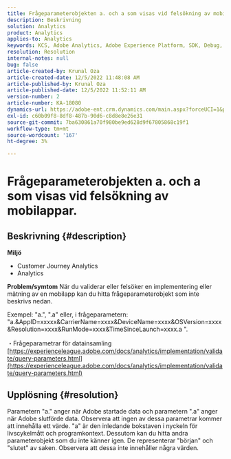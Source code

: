 ```yaml
---
title: Frågeparameterobjekten a. och a som visas vid felsökning av mobilappar.
description: Beskrivning
solution: Analytics
product: Analytics
applies-to: Analytics
keywords: KCS, Adobe Analytics, Adobe Experience Platform, SDK, Debug, Query Parameters
resolution: Resolution
internal-notes: null
bug: false
article-created-by: Krunal Oza
article-created-date: 12/5/2022 11:48:08 AM
article-published-by: Krunal Oza
article-published-date: 12/5/2022 11:52:11 AM
version-number: 2
article-number: KA-18080
dynamics-url: https://adobe-ent.crm.dynamics.com/main.aspx?forceUCI=1&pagetype=entityrecord&etn=knowledgearticle&id=109571ad-9274-ed11-81aa-6045bd006c82
exl-id: c60b09f8-8df8-487b-90d6-c8d8e8e26e31
source-git-commit: 7ba630861a70f980be9ed628d9f67805868c19f1
workflow-type: tm+mt
source-wordcount: '167'
ht-degree: 3%

---
```


# Frågeparameterobjekten a. och a som visas vid felsökning av mobilappar.

## Beskrivning {#description}

<b>Miljö</b>
- Customer Journey Analytics
- Analytics 



<b>Problem/symtom</b>
När du validerar eller felsöker en implementering eller mätning av en mobilapp kan du hitta frågeparameterobjekt som inte beskrivs nedan.

Exempel: &quot;a.&quot;, &quot;.a&quot; eller, i frågeparametern: &quot;a.&amp;AppID=xxxxx&amp;CarrierName=xxxx&amp;DeviceName=xxxx&amp;OSVersion=xxxx&amp;Resolution=xxxx&amp;RunMode=xxxx&amp;TimeSinceLaunch=xxxx.a &quot;.

・Frågeparametrar för datainsamling
[https://experienceleague.adobe.com/docs/analytics/implementation/validate/query-parameters.html](https://experienceleague.adobe.com/docs/analytics/implementation/validate/query-parameters.html)




## Upplösning {#resolution}


Parametern &quot;a.&quot; anger när Adobe startade data och parametern &quot;.a&quot; anger när Adobe slutförde data. Observera att ingen av dessa parametrar kommer att innehålla ett värde. &quot;a&quot; är den inledande bokstaven i nyckeln för livscykelmått och programkontext. Dessutom kan du hitta andra parameterobjekt som du inte känner igen. De representerar &quot;början&quot; och &quot;slutet&quot; av saken. Observera att dessa inte innehåller några värden.
